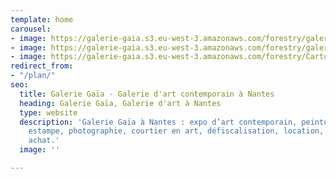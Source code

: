 ```yaml
---
template: home
carousel:
- image: https://galerie-gaia.s3.eu-west-3.amazonaws.com/forestry/galerie-gaia-WIDE-SOEMONE-avril2019.jpg
- image: https://galerie-gaia.s3.eu-west-3.amazonaws.com/forestry/galerie-gaia-edwin-sechage.jpg
- image: https://galerie-gaia.s3.eu-west-3.amazonaws.com/forestry/CartonArtefactRecto.jpg
redirect_from:
- "/plan/"
seo:
  title: Galerie Gaïa - Galerie d'art contemporain à Nantes
  heading: Galerie Gaïa, Galerie d'art à Nantes
  type: website
  description: 'Galerie Gaïa à Nantes : expo d’art contemporain, peinture, sculpture,
    estampe, photographie, courtier en art, défiscalisation, location, prêt avant
    achat.'
  image: ''

---
```

